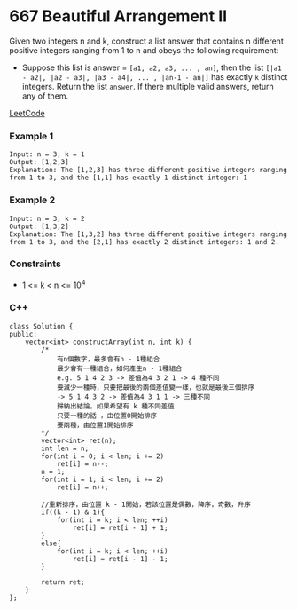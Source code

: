 # 667 Beautiful Arrangement II

Given two integers n and k, construct a list answer that contains n different positive integers ranging from 1 to n and obeys the following requirement:

* Suppose this list is answer = `[a1, a2, a3, ... , an]`, then the list `[|a1 - a2|, |a2 - a3|, |a3 - a4|, ... , |an-1 - an|]` has exactly `k` distinct integers.
Return the list `answer`. If there multiple valid answers, return any of them.
 
 
[LeetCode](https://leetcode.cn/problems/print-binary-tree/)

### Example 1

```
Input: n = 3, k = 1
Output: [1,2,3]
Explanation: The [1,2,3] has three different positive integers ranging from 1 to 3, and the [1,1] has exactly 1 distinct integer: 1
```

### Example 2

```
Input: n = 3, k = 2
Output: [1,3,2]
Explanation: The [1,3,2] has three different positive integers ranging from 1 to 3, and the [2,1] has exactly 2 distinct integers: 1 and 2.
```

### Constraints

* 1 <= k < n <= 10<sup>4</sup>

### C++ 

```
class Solution {
public:
    vector<int> constructArray(int n, int k) {
        /*
            有n個數字，最多會有n - 1種組合
            最少會有一種組合，如何產生n - 1種組合
            e.g. 5 1 4 2 3 -> 差值為4 3 2 1 -> 4 種不同
            要減少一種時，只要把最後的兩個差值變一樣，也就是最後三個排序
            -> 5 1 4 3 2 -> 差值為4 3 1 1 -> 三種不同
            歸納出結論，如果希望有 k 種不同差值
            只要一種的話 ，由位置0開始排序
            要兩種，由位置1開始排序
        */
        vector<int> ret(n);
        int len = n;
        for(int i = 0; i < len; i += 2)
            ret[i] = n--;
        n = 1;
        for(int i = 1; i < len; i += 2)
            ret[i] = n++;

        //重新排序，由位置 k - 1開始，若該位置是偶數，降序，奇數，升序        
        if((k - 1) & 1){
            for(int i = k; i < len; ++i)
                ret[i] = ret[i - 1] + 1;
        }
        else{
            for(int i = k; i < len; ++i)
                ret[i] = ret[i - 1] - 1;
        }

        return ret;
    }
};
```